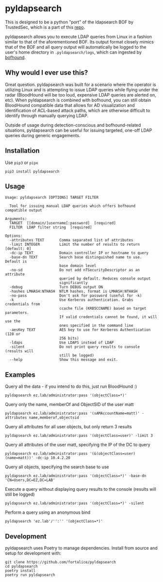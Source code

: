 # pyldapsearch

This is designed to be a python "port" of the ldapsearch BOF by TrustedSec, which is a part of this [repo](https://github.com/trustedsec/CS-Situational-Awareness-BOF).

pyldapsearch allows you to execute LDAP queries from Linux in a fashion similar to that of the aforementioned BOF. Its output format closely mimics that of the BOF and all query output will automatically be logged to the user's home directory in `.pyldapsearch/logs`, which can ingested by [bofhound](https://github.com/fortalice/bofhound).

## Why would I ever use this?
Great question. pyldapsearch was built for a scenario where the operator is utilizing Linux and is attempting to issue LDAP queries while flying under the radar (BloodHound will be too loud, expensive LDAP queries are alerted on, etc). When pyldapsearch is combined with bofhound, you can still obtain BloodHound compatible data that allows for AD visualization and identification of ACL-based attack paths, which are otherwise difficult to identify through manually querying LDAP.

Outside of usage during detection-conscious and bofhound-related situations, pyldapsearch can be useful for issuing targeted, one-off LDAP queries during generic engagements.

## Installation
Use `pip3` or `pipx`
```
pip3 install pyldapsearch
```

## Usage
```
Usage: pyldapsearch [OPTIONS] TARGET FILTER
  
  Tool for issuing manual LDAP queries which offers bofhound compatible output

Arguments:
  TARGET  [[domain/]username[:password]  [required]
  FILTER  LDAP filter string  [required]

Options:
  -attributes TEXT       Comma separated list of attributes
  -limit INTEGER         Limit the number of results to return  [default: 0]
  -dc-ip TEXT            Domain controller IP or hostname to query
  -base-dn TEXT          Search base distinguished name to use. Default is
                         base domain level
  -no-sd                 Do not add nTSecurityDescriptor as an attribute
                         queried by default. Reduces console output
                         significantly
  -debug                 Turn DEBUG output ON
  -hashes LMHASH:NTHASH  NTLM hashes, format is LMHASH:NTHASH
  -no-pass               Don't ask for password (useful for -k)
  -k                     Use Kerberos authentication. Grabs credentials from
                         ccache file (KRB5CCNAME) based on target parameters.
                         If valid credentials cannot be found, it will use the
                         ones specified in the command line
  -aesKey TEXT           AES key to use for Kerberos Authentication (128 or
                         256 bits)
  -ldaps                 Use LDAPS instead of LDAP
  -silent                Do not print query results to console (results will
                         still be logged)
  --help                 Show this message and exit.
```

## Examples
Query all the data - if you intend to do this, just run BloodHound :)
```
pyldapsearch ez.lab/administrator:pass '(objectClass=*)'
```

Query only the name, memberOf and ObjectSID of the user matt
```
pyldapsearch ez.lab/administrator:pass '(sAMAccountName=matt)' -attributes name,memberof,objectsid
```

Query all attributes for all user objects, but only return 3 results
```
pyldapsearch ez.lab/administrator:pass '(objectClass=user)' -limit 3
```

Query all attributes of the user matt, specifying the IP of the DC to query
```
pyldapsearch ez.lab/administrator:pass '(&(objectClass=user)(name=matt))' -dc-ip 10.4.2.20
```

Query all objects, specifying the search base to use
```
pyldapsearch ez.lab/administrator:pass '(objectClass=*)' -base-dn 'CN=Users,DC=EZ,DC=LAB'
```

Execute a query without displaying query results to the console (results will still be logged)
```
pyldapsearch ez.lab/administrator:pass '(objectClass=*)' -silent
```

Perform a query using an anonymous bind
```
pyldapsearch 'ez.lab'/'':'' '(objectClass=*)'
```

## Development
pyldapsearch uses Poetry to manage dependencies. Install from source and setup for development with:
```shell
git clone https://github.com/fortalice/pyldapsearch
cd pyldapsearch
poetry install
poetry run pyldapsearch
```